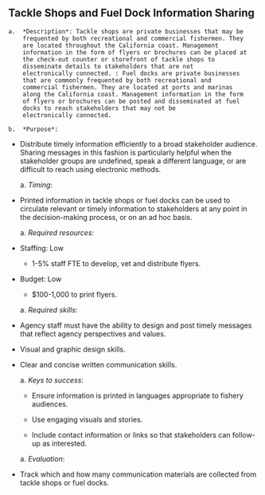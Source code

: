 ## Tackle Shops and Fuel Dock Information Sharing

    a.  *Description*: Tackle shops are private businesses that may be
        frequented by both recreational and commercial fishermen. They
        are located throughout the California coast. Management
        information in the form of flyers or brochures can be placed at
        the check-out counter or storefront of tackle shops to
        disseminate details to stakeholders that are not
        electronically connected. : Fuel docks are private businesses
        that are commonly frequented by both recreational and
        commercial fishermen. They are located at ports and marinas
        along the California coast. Management information in the form
        of flyers or brochures can be posted and disseminated at fuel
        docks to reach stakeholders that may not be
        electronically connected.

    b.  *Purpose*:

-   Distribute timely information efficiently to a broad
    stakeholder audience. Sharing messages in this fashion is
    particularly helpful when the stakeholder groups are undefined,
    speak a different language, or are difficult to reach using
    electronic methods.

    a.  *Timing*:

-   Printed information in tackle shops or fuel docks can be used to
    circulate relevant or timely information to stakeholders at any
    point in the decision-making process, or on an ad hoc basis.

    a.  *Required resources:*

-   Staffing: Low

    -   1-5% staff FTE to develop, vet and distribute flyers.

-   Budget: Low

    -   \$100-1,000 to print flyers.

    a.  *Required skills*:

-   Agency staff must have the ability to design and post timely
    messages that reflect agency perspectives and values.

-   Visual and graphic design skills.

-   Clear and concise written communication skills.

    a.  *Keys to success*:

    -   Ensure information is printed in languages appropriate to
        fishery audiences.

    -   Use engaging visuals and stories.

    -   Include contact information or links so that stakeholders can
        follow-up as interested.

    a.  *Evaluation*:

-   Track which and how many communication materials are collected from
    tackle shops or fuel docks.
